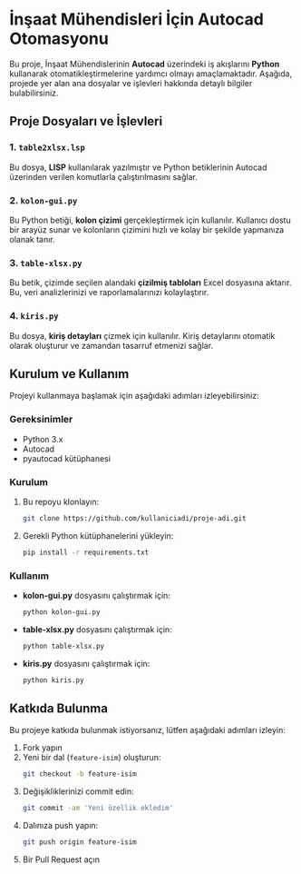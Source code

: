 # **İnşaat Mühendisleri İçin Autocad Otomasyonu**

Bu proje, İnşaat Mühendislerinin **Autocad** üzerindeki iş akışlarını **Python** kullanarak otomatikleştirmelerine yardımcı olmayı amaçlamaktadır. Aşağıda, projede yer alan ana dosyalar ve işlevleri hakkında detaylı bilgiler bulabilirsiniz.

## **Proje Dosyaları ve İşlevleri**

### 1. `table2xlsx.lsp`
Bu dosya, **LISP** kullanılarak yazılmıştır ve Python betiklerinin Autocad üzerinden verilen komutlarla çalıştırılmasını sağlar.

### 2. `kolon-gui.py`
Bu Python betiği, **kolon çizimi** gerçekleştirmek için kullanılır. Kullanıcı dostu bir arayüz sunar ve kolonların çizimini hızlı ve kolay bir şekilde yapmanıza olanak tanır.

### 3. `table-xlsx.py`
Bu betik, çizimde seçilen alandaki **çizilmiş tabloları** Excel dosyasına aktarır. Bu, veri analizlerinizi ve raporlamalarınızı kolaylaştırır.

### 4. `kiris.py`
Bu dosya, **kiriş detayları** çizmek için kullanılır. Kiriş detaylarını otomatik olarak oluşturur ve zamandan tasarruf etmenizi sağlar.

## **Kurulum ve Kullanım**

Projeyi kullanmaya başlamak için aşağıdaki adımları izleyebilirsiniz:

### **Gereksinimler**
- Python 3.x
- Autocad
- pyautocad kütüphanesi

### **Kurulum**

1. Bu repoyu klonlayın:
    ```sh
    git clone https://github.com/kullaniciadi/proje-adi.git
    ```

2. Gerekli Python kütüphanelerini yükleyin:
    ```sh
    pip install -r requirements.txt
    ```

### **Kullanım**

- **kolon-gui.py** dosyasını çalıştırmak için:
    ```sh
    python kolon-gui.py
    ```

- **table-xlsx.py** dosyasını çalıştırmak için:
    ```sh
    python table-xlsx.py
    ```

- **kiris.py** dosyasını çalıştırmak için:
    ```sh
    python kiris.py
    ```

## **Katkıda Bulunma**

Bu projeye katkıda bulunmak istiyorsanız, lütfen aşağıdaki adımları izleyin:

1. Fork yapın
2. Yeni bir dal (`feature-isim`) oluşturun:
    ```sh
    git checkout -b feature-isim
    ```
3. Değişikliklerinizi commit edin:
    ```sh
    git commit -am 'Yeni özellik ekledim'
    ```
4. Dalınıza push yapın:
    ```sh
    git push origin feature-isim
    ```
5. Bir Pull Request açın


